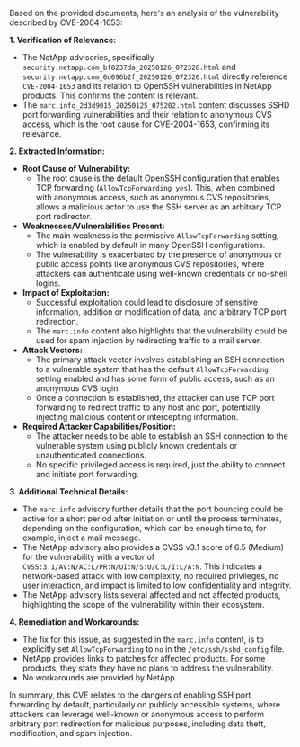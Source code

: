 Based on the provided documents, here's an analysis of the vulnerability described by CVE-2004-1653:

**1. Verification of Relevance:**

   - The NetApp advisories, specifically `security.netapp.com_bf8237da_20250126_072326.html` and `security.netapp.com_6d696b2f_20250126_072326.html`  directly reference `CVE-2004-1653` and its relation to OpenSSH vulnerabilities in NetApp products. This confirms the content is relevant.
   - The `marc.info_2d3d9015_20250125_075202.html` content discusses SSHD port forwarding vulnerabilities and their relation to anonymous CVS access, which is the root cause for CVE-2004-1653, confirming its relevance.

**2. Extracted Information:**

   - **Root Cause of Vulnerability:**
     - The root cause is the default OpenSSH configuration that enables TCP forwarding (`AllowTcpForwarding yes`). This, when combined with anonymous access, such as anonymous CVS repositories, allows a malicious actor to use the SSH server as an arbitrary TCP port redirector.
   - **Weaknesses/Vulnerabilities Present:**
     -  The main weakness is the permissive `AllowTcpForwarding` setting, which is enabled by default in many OpenSSH configurations.
     - The vulnerability is exacerbated by the presence of anonymous or public access points like anonymous CVS repositories, where attackers can authenticate using well-known credentials or no-shell logins.
   - **Impact of Exploitation:**
     - Successful exploitation could lead to disclosure of sensitive information, addition or modification of data, and arbitrary TCP port redirection.
     - The `marc.info` content also highlights that the vulnerability could be used for spam injection by redirecting traffic to a mail server.
   - **Attack Vectors:**
     - The primary attack vector involves establishing an SSH connection to a vulnerable system that has the default `AllowTcpForwarding` setting enabled and has some form of public access, such as an anonymous CVS login.
     - Once a connection is established, the attacker can use TCP port forwarding to redirect traffic to any host and port, potentially injecting malicious content or intercepting information.
   - **Required Attacker Capabilities/Position:**
     - The attacker needs to be able to establish an SSH connection to the vulnerable system using publicly known credentials or unauthenticated connections.
     -  No specific privileged access is required, just the ability to connect and initiate port forwarding.

**3. Additional Technical Details:**

   - The `marc.info` advisory further details that the port bouncing could be active for a short period after initiation or until the process terminates, depending on the configuration, which can be enough time to, for example, inject a mail message.
   - The NetApp advisory also provides a CVSS v3.1 score of 6.5 (Medium) for the vulnerability with a vector of `CVSS:3.1/AV:N/AC:L/PR:N/UI:N/S:U/C:L/I:L/A:N`. This indicates a network-based attack with low complexity, no required privileges, no user interaction, and impact is limited to low confidentiality and integrity.
   - The NetApp advisory lists several affected and not affected products, highlighting the scope of the vulnerability within their ecosystem.

**4. Remediation and Workarounds:**

   - The fix for this issue, as suggested in the `marc.info` content, is to explicitly set `AllowTcpForwarding` to `no` in the `/etc/ssh/sshd_config` file.
   - NetApp provides links to patches for affected products. For some products, they state they have no plans to address the vulnerability.
   - No workarounds are provided by NetApp.

In summary, this CVE relates to the dangers of enabling SSH port forwarding by default, particularly on publicly accessible systems, where attackers can leverage well-known or anonymous access to perform arbitrary port redirection for malicious purposes, including data theft, modification, and spam injection.